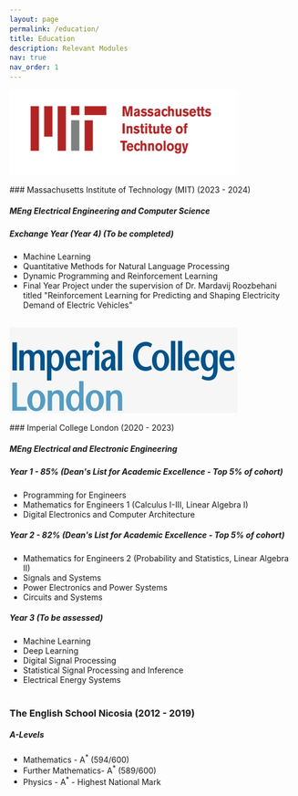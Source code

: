 ```yaml
---
layout: page
permalink: /education/
title: Education
description: Relevant Modules
nav: true
nav_order: 1
---
```

<p style="text-align: left"><img src="../assets/img/mit_resize.png"></p>
### Massachusetts Institute of Technology (MIT) (2023 - 2024)

##### *MEng Electrical Engineering and Computer Science*  

##### Exchange Year (Year 4) (To be completed)
- Machine Learning
- Quantitative Methods for Natural Language Processing
- Dynamic Programming and Reinforcement Learning
-  Final Year Project under the supervision of Dr. Mardavij Roozbehani
titled "Reinforcement Learning for Predicting and Shaping Electricity Demand of
Electric Vehicles"
<br/><br/>

<p style="text-align: left"><img src="../assets/img/imp_resize.jpg"></p>
### Imperial College London (2020 - 2023)

##### *MEng Electrical and Electronic Engineering*  

##### Year 1 - 85% (Dean's List for Academic Excellence - Top 5% of cohort)
- Programming for Engineers
- Mathematics for Engineers 1 (Calculus I-III, Linear Algebra I)
- Digital Electronics and Computer Architecture

##### Year 2 - 82% (Dean's List for Academic Excellence - Top 5% of cohort)
- Mathematics for Engineers 2 (Probability and Statistics, Linear Algebra II)
- Signals and Systems
- Power Electronics and Power Systems
- Circuits and Systems

##### Year 3 (To be assessed)
- Machine Learning
- Deep Learning
- Digital Signal Processing
- Statistical Signal Processing and Inference
- Electrical Energy Systems
<br/><br/>

### The English School Nicosia (2012 - 2019)
##### *A-Levels*
- Mathematics - A<sup>*</sup> (594/600)
- Further Mathematics- A<sup>*</sup> (589/600)
- Physics - A<sup>*</sup> - Highest National Mark
